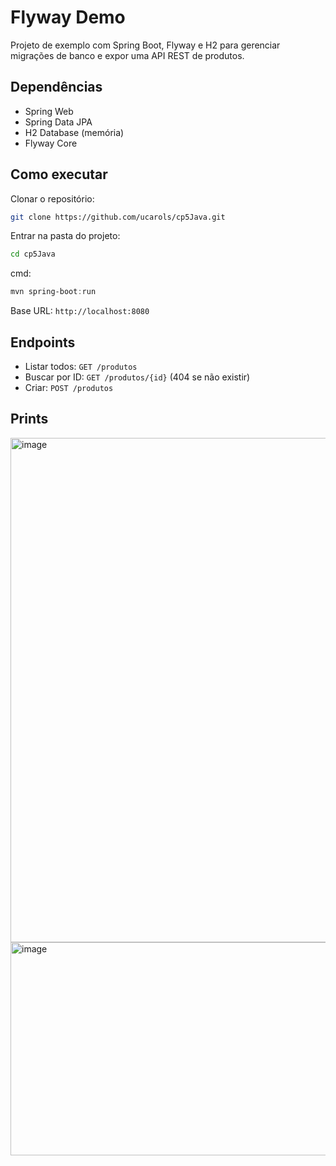 # Flyway Demo 

Projeto de exemplo com Spring Boot, Flyway e H2 para gerenciar migrações de banco e expor uma API REST de produtos.


## Dependências
- Spring Web
- Spring Data JPA
- H2 Database (memória)
- Flyway Core

## Como executar
Clonar o repositório:
```bash
git clone https://github.com/ucarols/cp5Java.git
```
Entrar na pasta do projeto:
```bash
cd cp5Java
```
cmd:
```powershell
mvn spring-boot:run
```

Base URL: `http://localhost:8080`


## Endpoints
- Listar todos: `GET /produtos`
- Buscar por ID: `GET /produtos/{id}` (404 se não existir)
- Criar: `POST /produtos`

## Prints 
<img width="795" height="807" alt="image" src="https://github.com/user-attachments/assets/0b657d51-d4bd-4271-a3aa-ddd2a8e53dca" />

<img width="733" height="341" alt="image" src="https://github.com/user-attachments/assets/c7bf5521-4442-4d35-91ed-02737f8e3b58" />

